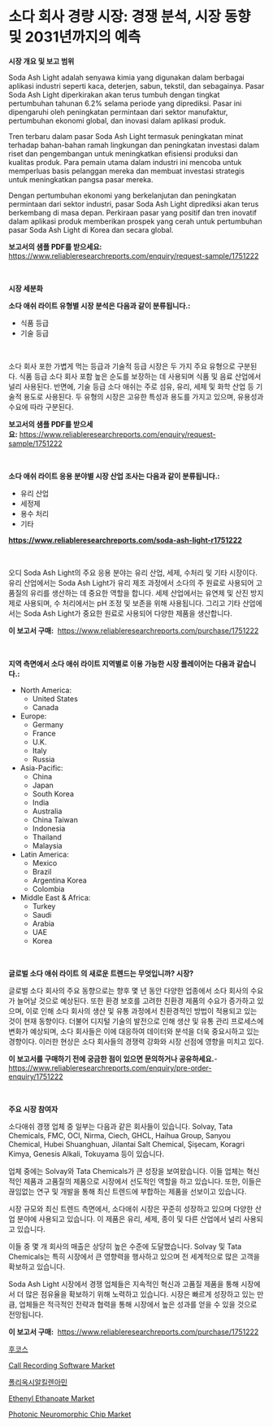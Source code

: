 <p><h1>소다 회사 경량 시장: 경쟁 분석, 시장 동향 및 2031년까지의 예측</h1></p><p><strong>시장 개요 및 보고 범위</strong></p>
<p><p>Soda Ash Light adalah senyawa kimia yang digunakan dalam berbagai aplikasi industri seperti kaca, deterjen, sabun, tekstil, dan sebagainya. Pasar Soda Ash Light diperkirakan akan terus tumbuh dengan tingkat pertumbuhan tahunan 6.2% selama periode yang diprediksi. Pasar ini dipengaruhi oleh peningkatan permintaan dari sektor manufaktur, pertumbuhan ekonomi global, dan inovasi dalam aplikasi produk.</p><p>Tren terbaru dalam pasar Soda Ash Light termasuk peningkatan minat terhadap bahan-bahan ramah lingkungan dan peningkatan investasi dalam riset dan pengembangan untuk meningkatkan efisiensi produksi dan kualitas produk. Para pemain utama dalam industri ini mencoba untuk memperluas basis pelanggan mereka dan membuat investasi strategis untuk meningkatkan pangsa pasar mereka.</p><p>Dengan pertumbuhan ekonomi yang berkelanjutan dan peningkatan permintaan dari sektor industri, pasar Soda Ash Light diprediksi akan terus berkembang di masa depan. Perkiraan pasar yang positif dan tren inovatif dalam aplikasi produk memberikan prospek yang cerah untuk pertumbuhan pasar Soda Ash Light di Korea dan secara global.</p></p>
<p><strong>보고서의 샘플 PDF를 받으세요:</strong> <a href="https://www.reliableresearchreports.com/enquiry/request-sample/1751222">https://www.reliableresearchreports.com/enquiry/request-sample/1751222</a></p>
<p>&nbsp;</p>
<p><strong>시장 세분화</strong></p>
<p><strong>소다 애쉬 라이트 유형별 시장 분석은 다음과 같이 분류됩니다.:</strong></p>
<p><ul><li>식품 등급</li><li>기술 등급</li></ul></p>
<p>&nbsp;</p>
<p><p>소다 회사 포한 가볍게 먹는 등급과 기술적 등급 시장은 두 가지 주요 유형으로 구분된다. 식품 등급 소다 회사 포함 높은 순도를 보장하는 데 사용되며 식품 및 음료 산업에서 널리 사용된다. 반면에, 기술 등급 소다 애쉬는 주로 섬유, 유리, 세제 및 화학 산업 등 기술적 용도로 사용된다. 두 유형의 시장은 고유한 특성과 용도를 가지고 있으며, 유용성과 수요에 따라 구분된다.</p></p>
<p><strong>보고서의 샘플 PDF를 받으세요:</strong>&nbsp;<a href="https://www.reliableresearchreports.com/enquiry/request-sample/1751222">https://www.reliableresearchreports.com/enquiry/request-sample/1751222</a></p>
<p>&nbsp;</p>
<p><strong> 소다 애쉬 라이트 응용 분야별 시장 산업 조사는 다음과 같이 분류됩니다.:</strong></p>
<p><ul><li>유리 산업</li><li>세정제</li><li>용수 처리</li><li>기타</li></ul></p>
<p><strong><a href="https://www.reliableresearchreports.com/soda-ash-light-r1751222">https://www.reliableresearchreports.com/soda-ash-light-r1751222</a></strong></p>
<p>&nbsp;</p>
<p><p>오디 Soda Ash Light의 주요 응용 분야는 유리 산업, 세제, 수처리 및 기타 시장이다. 유리 산업에서는 Soda Ash Light가 유리 제조 과정에서 소다의 주 원료로 사용되어 고품질의 유리를 생산하는 데 중요한 역할을 합니다. 세제 산업에서는 유연제 및 산진 방지제로 사용되며, 수 처리에서는 pH 조정 및 보존을 위해 사용됩니다. 그리고 기타 산업에서는 Soda Ash Light가 중요한 원료로 사용되어 다양한 제품을 생산합니다.</p></p>
<p><strong>이 보고서 구매:</strong>&nbsp; <a href="https://www.reliableresearchreports.com/purchase/1751222">https://www.reliableresearchreports.com/purchase/1751222</a></p>
<p>&nbsp;</p>
<p><strong>지역 측면에서 소다 애쉬 라이트 지역별로 이용 가능한 시장 플레이어는 다음과 같습니다.:</strong></p>
<p><ul>
    <li>
        North America:
        <ul>
            <li>United States</li>
            <li>Canada</li>
        </ul>
    </li>
    <li>
        Europe:
        <ul>
            <li>Germany</li>
            <li>France</li>
            <li>U.K.</li>
            <li>Italy</li>
            <li>Russia</li>
        </ul>
    </li>
    <li>
        Asia-Pacific:
        <ul>
            <li>China</li>
            <li>Japan</li>
            <li>South Korea</li>
            <li>India</li>
            <li>Australia</li>
            <li>China Taiwan</li>
            <li>Indonesia</li>
            <li>Thailand</li>
            <li>Malaysia</li>
        </ul>
    </li>
    <li>
        Latin America:
        <ul>
            <li>Mexico</li>
            <li>Brazil</li>
            <li>Argentina Korea</li>
            <li>Colombia</li>
        </ul>
    </li>
    <li>
        Middle East & Africa:
        <ul>
            <li>Turkey</li>
            <li>Saudi</li>
            <li>Arabia</li>
            <li>UAE</li>
            <li>Korea</li>
        </ul>
    </li>
    </ul></p>
<p>&nbsp;</p>
<p><strong>글로벌 소다 애쉬 라이트 의 새로운 트렌드는 무엇입니까? 시장?</strong></p>
<p><p>글로벌 소다 회사의 주요 동향으로는 향후 몇 년 동안 다양한 업종에서 소다 회사의 수요가 늘어날 것으로 예상된다. 또한 환경 보호를 고려한 친환경 제품의 수요가 증가하고 있으며, 이로 인해 소다 회사의 생산 및 유통 과정에서 친환경적인 방법이 적용되고 있는 것이 현재 동향이다. 더불어 디지털 기술의 발전으로 인해 생산 및 유통 관리 프로세스에 변화가 예상되며, 소다 회사들은 이에 대응하여 데이터와 분석을 더욱 중요시하고 있는 경향이다. 이러한 현상은 소다 회사들의 경쟁력 강화와 시장 선점에 영향을 미치고 있다.</p></p>
<p><strong>이 보고서를 구매하기 전에 궁금한 점이 있으면 문의하거나 공유하세요.</strong>- <a href="https://www.reliableresearchreports.com/enquiry/pre-order-enquiry/1751222">https://www.reliableresearchreports.com/enquiry/pre-order-enquiry/1751222</a></p>
<p>&nbsp;</p>
<p><strong>주요 시장 참여자</strong></p>
<p><p>소다애쉬 경쟁 업체 중 일부는 다음과 같은 회사들이 있습니다. Solvay, Tata Chemicals, FMC, OCI, Nirma, Ciech, GHCL, Haihua Group, Sanyou Chemical, Hubei Shuanghuan, Jilantai Salt Chemical, Şişecam, Koragri Kimya, Genesis Alkali, Tokuyama 등이 있습니다.</p><p>업체 중에는 Solvay와 Tata Chemicals가 큰 성장을 보여왔습니다. 이들 업체는 혁신적인 제품과 고품질의 제품으로 시장에서 선도적인 역할을 하고 있습니다. 또한, 이들은 끊임없는 연구 및 개발을 통해 최신 트렌드에 부합하는 제품을 선보이고 있습니다.</p><p>시장 규모와 최신 트렌드 측면에서, 소다애쉬 시장은 꾸준히 성장하고 있으며 다양한 산업 분야에 사용되고 있습니다. 이 제품은 유리, 세제, 종이 및 다른 산업에서 널리 사용되고 있습니다.</p><p>이들 중 몇 개 회사의 매출은 상당히 높은 수준에 도달했습니다. Solvay 및 Tata Chemicals는 특히 시장에서 큰 영향력을 행사하고 있으며 전 세계적으로 많은 고객을 확보하고 있습니다.</p><p>Soda Ash Light 시장에서 경쟁 업체들은 지속적인 혁신과 고품질 제품을 통해 시장에서 더 많은 점유율을 확보하기 위해 노력하고 있습니다. 시장은 빠르게 성장하고 있는 만큼, 업체들은 적극적인 전략과 협력을 통해 시장에서 높은 성과를 얻을 수 있을 것으로 전망됩니다.</p></p>
<p><strong>이 보고서 구매:</strong>&nbsp;&nbsp;<a href="https://www.reliableresearchreports.com/purchase/1751222">https://www.reliableresearchreports.com/purchase/1751222</a></p>
<p><p><a href="https://github.com/ZacharyScthmitt4465/Market-Research-Report-List-1/blob/main/721724223143.md">후코스</a></p><p><a href="https://github.com/irfadac/Market-Research-Report-List-2/blob/main/call-recording-software-market.md">Call Recording Software Market</a></p><p><a href="https://github.com/lkwggful07722/Market-Research-Report-List-1/blob/main/688929523142.md">폴리옥시알킬렌아민</a></p><p><a href="https://issuu.com/reportprime-2/docs/ethenyl-ethanoate-market-size-2030.pptx">Ethenyl Ethanoate Market</a></p><p><a href="https://flame-sidecar-702.notion.site/Photonic-Neuromorphic-Chip-Market-Size-Market-Outlook-and-Market-Forecast-2024-to-2031-9dbc18d4fa384483aab5a9c72fb9da9a">Photonic Neuromorphic Chip Market</a></p></p>